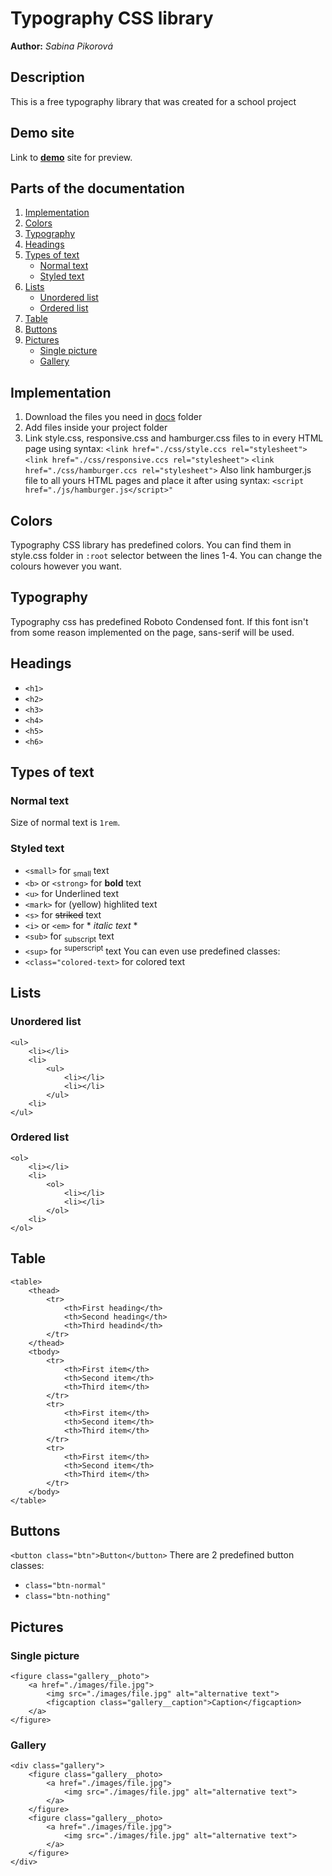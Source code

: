 # Typography CSS library
**Author:** *Sabina Pikorová*
## Description
This is a free typography library that was created for a school project
## Demo site
Link to **[demo](http://pslib-cz.github.io/2022l4web-css-typographic-library-SabinaPikorova)** site for preview.
## Parts of the documentation
1. [Implementation](https://github.com/pslib-cz/2022l4web-css-typographic-library-SabinaPikorova#Implementation)
2. [Colors](https://github.com/pslib-cz/2022l4web-css-typographic-library-SabinaPikorova#Colors)
3. [Typography](https://github.com/pslib-cz/2022l4web-css-typographic-library-SabinaPikorova#Typography)
4. [Headings](https://github.com/pslib-cz/2022l4web-css-typographic-library-SabinaPikorova#Headings)
5. [Types of text](https://github.com/pslib-cz/2022l4web-css-typographic-library-SabinaPikorova#Types-of-text)
   - [Normal text](https://github.com/pslib-cz/2022l4web-css-typographic-library-SabinaPikorova#Normal-text)
   - [Styled text](https://github.com/pslib-cz/2022l4web-css-typographic-library-SabinaPikorova#Styled-text)
7. [Lists](https://github.com/pslib-cz/2022l4web-css-typographic-library-SabinaPikorova#Lists)
   - [Unordered list](https://github.com/pslib-cz/2022l4web-css-typographic-library-SabinaPikorova#Unordered-list)
   - [Ordered list](https://github.com/pslib-cz/2022l4web-css-typographic-library-SabinaPikorova#Ordered-list)
9. [Table](https://github.com/pslib-cz/2022l4web-css-typographic-library-SabinaPikorova#Table)
10. [Buttons](https://github.com/pslib-cz/2022l4web-css-typographic-library-SabinaPikorova#Buttons)
11. [Pictures](https://github.com/pslib-cz/2022l4web-css-typographic-library-SabinaPikorovaPictures)
    - [Single picture](https://github.com/pslib-cz/2022l4web-css-typographic-library-SabinaPikorova#Single-picture)
    - [Gallery](https://github.com/pslib-cz/2022l4web-css-typographic-library-SabinaPikorova#Gallery)
## Implementation
1. Download the files you need in [docs](https://github.com/pslib-cz/2022l4web-css-typographic-library-SabinaPikorova/tree/master/docs) folder
2. Add files inside your project folder
3. Link style.css, responsive.css and hamburger.css files to <head> in every HTML page using syntax:
```<link href="./css/style.ccs rel="stylesheet">```
```<link href="./css/responsive.ccs rel="stylesheet">```
```<link href="./css/hamburger.ccs rel="stylesheet">```
   Also link hamburger.js file to all yours HTML pages and place it after </footer> using syntax:
```<script href="./js/hamburger.js</script>"```
## Colors 
Typography CSS library has predefined colors. You can find them in style.css folder in ```:root``` selector between the lines 1-4. You can change the colours however you want.
## Typography
Typography css has predefined Roboto Condensed font. If this font isn't from some reason implemented on the page, sans-serif will be used. 
## Headings
* ```<h1>```
* ```<h2>```
* ```<h3>```
* ```<h4>```
* ```<h5>```
* ```<h6>```
## Types of text
### Normal text
Size of normal text is ```1rem```.
### Styled text
* ```<small>``` for <sub>small</sub> text
* ```<b>``` or ```<strong>``` for **bold** text 
* ```<u>``` for Underlined text
* ```<mark>``` for (yellow) highlited text
* ```<s>``` for ~~striked~~ text
* ```<i>``` or ```<em>``` for * *italic text* *
* ```<sub>``` for <sub>subscript</sub> text
* ```<sup>``` for <sup>superscript</sup> text
You can even use predefined classes:
* ```<class="colored-text>``` for colored text
## Lists
### Unordered list
```
<ul>
    <li></li>
    <li>
        <ul>
            <li></li>
            <li></li>
        </ul>
    <li>
</ul>
```
### Ordered list
```
<ol>
    <li></li>
    <li>
        <ol>
            <li></li>
            <li></li>
        </ol>
    <li>
</ol>
```
## Table
```
<table>
    <thead>
        <tr>
            <th>First heading</th>
            <th>Second heading</th>
            <th>Third headind</th>
        </tr>
    </thead>
    <tbody>
        <tr>
            <th>First item</th>
            <th>Second item</th>
            <th>Third item</th>
        </tr>
        <tr>
            <th>First item</th>
            <th>Second item</th>
            <th>Third item</th>
        </tr>
        <tr>
            <th>First item</th>
            <th>Second item</th>
            <th>Third item</th>
        </tr>
    </body>
</table>
```
## Buttons
```<button class="btn">Button</button>```
There are 2 predefined button classes:
* ```class="btn-normal"```
* ```class="btn-nothing"```
## Pictures
### Single picture
```
<figure class="gallery__photo">
    <a href="./images/file.jpg">
        <img src="./images/file.jpg" alt="alternative text">
        <figcaption class="gallery__caption">Caption</figcaption>
    </a>
</figure>
```
### Gallery
```
<div class="gallery">
    <figure class="gallery__photo>
        <a href="./images/file.jpg">
            <img src="./images/file.jpg" alt="alternative text">
        </a>
    </figure>
    <figure class="gallery__photo>
        <a href="./images/file.jpg">
            <img src="./images/file.jpg" alt="alternative text">
        </a>
    </figure>
</div>
```

                                                               
                                                            

  
